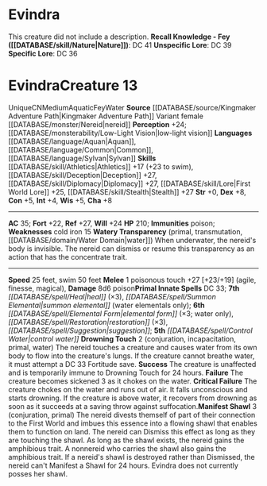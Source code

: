 ﻿---
ac: '35'
alignment: CN
charisma: '+8'
constitution: '+5'
creature_ability:
- Drowning Touch
- Manifest Shawl
- Watery Transparency
dexterity: '+8'
element: Water
fortitude: '+22'
hp: '210'
id: '2328'
immunity:
- poison
intelligence: '+4'
land_speed: '25'
language:
- '[[DATABASE/language/Aquan|Aquan]]'
- '[[DATABASE/language/Common|Common]]'
- '[[DATABASE/language/Sylvan|Sylvan]]'
level: '13'
max_speed: '50'
name: Evindra
perception: '+24'
rarity: Unique
reflex: '+27'
sense:
- '[[DATABASE/monsterability/Low-Light Vision|low-light vision]]'
size: Medium
skill:
- '[[DATABASE/skill/Athletics|Athletics]] +17'
- '[[DATABASE/skill/Deception|Deception]] +27'
- '[[DATABASE/skill/Diplomacy|Diplomacy]] +27'
- '[[DATABASE/skill/Lore|First World Lore]] +25'
- '[[DATABASE/skill/Stealth|Stealth]] +27'
source: '[[DATABASE/source/Kingmaker Adventure Path|Kingmaker Adventure Path]]'
speed:
- 25 feet
- swim 50 feet
spell:
- '[[DATABASE/spell/Control Water|Control Water]]'
- '[[DATABASE/spell/Elemental Form|Elemental Form]]'
- '[[DATABASE/spell/Heal|Heal]]'
- '[[DATABASE/spell/Restoration|Restoration]]'
- '[[DATABASE/spell/Suggestion|Suggestion]]'
- '[[DATABASE/spell/Summon Elemental|Summon Elemental]]'
strength: '+0'
strength_req: '0'
strongest_save:
- Reflex
swim_speed: '50'
trait:
- '[[DATABASE/trait/Aquatic|Aquatic]]'
- '[[DATABASE/trait/Fey|Fey]]'
- '[[DATABASE/trait/Unique|Unique]]'
- '[[DATABASE/trait/Water|Water]]'
type: Creature
vision: Low-light vision
weakest_save:
- Fortitude
weakness:
- cold iron 15
will: '+24'
wisdom: '+5'

---
# Evindra

This creature did not include a description.
**Recall Knowledge - Fey ([[DATABASE/skill/Nature|Nature]])**: DC 41
**Unspecific Lore**: DC 39
**Specific Lore**: DC 36

# Evindra<span class="item-type">Creature 13</span>

<span class="trait-unique item-trait">Unique</span><span class="trait-alignment item-trait">CN</span><span class="trait-size item-trait">Medium</span><span class="item-trait">Aquatic</span><span class="item-trait">Fey</span><span class="item-trait">Water</span>
**Source** [[DATABASE/source/Kingmaker Adventure Path|Kingmaker Adventure Path]]
Variant female [[DATABASE/monster/Nereid|nereid]]
**Perception** +24; [[DATABASE/monsterability/Low-Light Vision|low-light vision]]
**Languages** [[DATABASE/language/Aquan|Aquan]], [[DATABASE/language/Common|Common]], [[DATABASE/language/Sylvan|Sylvan]]
**Skills** [[DATABASE/skill/Athletics|Athletics]] +17 (+23 to swim), [[DATABASE/skill/Deception|Deception]] +27, [[DATABASE/skill/Diplomacy|Diplomacy]] +27, [[DATABASE/skill/Lore|First World Lore]] +25, [[DATABASE/skill/Stealth|Stealth]] +27
**Str** +0, **Dex** +8, **Con** +5, **Int** +4, **Wis** +5, **Cha** +8

---
**AC** 35; **Fort** +22, **Ref** +27, **Will** +24
**HP** 210; **Immunities** poison; **Weaknesses** cold iron 15
<span class="in-box-ability">**Watery Transparency** (primal, transmutation, [[DATABASE/domain/Water Domain|water]]) When underwater, the nereid's body is invisible. The nereid can dismiss or resume this transparency as an action that has the concentrate trait.</span>

---
**Speed** 25 feet, swim 50 feet
<span class="in-box-ability">**Melee** <span class="action-icon">1</span> poisonous touch +27 [+23/+19] (agile, finesse, magical), **Damage** 8d6 poison</span>**Primal Innate Spells** DC 33; **7th** _[[DATABASE/spell/Heal|heal]]_ (×3), _[[DATABASE/spell/Summon Elemental|summon elemental]]_ (water elementals only); **6th** _[[DATABASE/spell/Elemental Form|elemental form]]_ (×3; water only), _[[DATABASE/spell/Restoration|restoration]]_ (×3), _[[DATABASE/spell/Suggestion|suggestion]]_; **5th** _[[DATABASE/spell/Control Water|control water]]_
<span class="in-box-ability">**Drowning Touch** <span class="action-icon">2</span> (conjuration, incapacitation, primal, water) The nereid touches a creature and causes water from its own body to flow into the creature's lungs. If the creature cannot breathe water, it must attempt a DC 33 Fortitude save.
 **Success** The creature is unaffected and is temporarily immune to Drowning Touch for 24 hours.
 **Failure** The creature becomes sickened 3 as it chokes on the water.
 **Critical Failure** The creature chokes on the water and runs out of air. It falls unconscious and starts drowning. If the creature is above water, it recovers from drowning as soon as it succeeds at a saving throw against suffocation.</span><span class="in-box-ability">**Manifest Shawl** <span class="action-icon">3</span> (conjuration, primal) The nereid divests themself of part of their connection to the First World and imbues this essence into a flowing shawl that enables them to function on land. The nereid can Dismiss this effect as long as they are touching the shawl. As long as the shawl exists, the nereid gains the amphibious trait. A nonnereid who carries the shawl also gains the amphibious trait. If a nereid's shawl is destroyed rather than Dismissed, the nereid can't Manifest a Shawl for 24 hours. Evindra does not currently posses her shawl.</span>